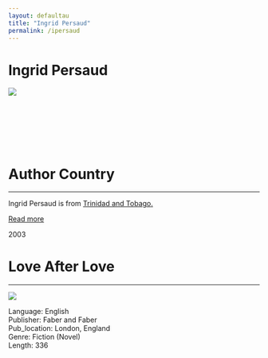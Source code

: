 ```yaml
---
layout: defaultau
title: "Ingrid Persaud"
permalink: /ipersaud
---
```

<!-- partial:index.partial.html -->
<div class="content">
     <h1>Ingrid Persaud</h1>
    <div class="quote">
        <div><img src="https://encrypted-tbn0.gstatic.com/images?q=tbn:ANd9GcRz7YvYinL88yduXTC6QS3k4xsNj42syRdu6Btrt7gYtCjwpxQy" class="logo"></div>
    </div>
    <div class="timeline">
        <div style="padding-bottom:100px;"></div>
        <div class="block">
             <div class="date right"><p class="right"></p></div>
            <div class="dot"></div>
            <div class="left first">
            <div class="author_country">
                <h1>Author Country</h1><hr>
          <div class="aclocation">  <p>Ingrid Persaud is from <a href="http://localhost:4000/62"> Trinidad and Tobago.</a></p></div>
              <div class="acreadmore">  <a href="https://en.wikipedia.org/wiki/Ingrid_Persaud" target="_blank">Read more</a></div>
            </div>
            </div>
        <div class="block">
            <div class="date left"><p class="left">2003</p></div>
            <div class="dot"></div>
            <div class="right">
                <h1>Love After Love</h1><hr>
                <p><img src="https://encrypted-tbn1.gstatic.com/images?q=tbn:ANd9GcRRYoA1YaDMdalZQH2O4WTesVEA4NMsOx0nxt9ubwAaegiMOXNM"></p>
                <p>
                Language: English<br/>
                Publisher: Faber and Faber<br/>
                Pub_location: London, England<br/>
                Genre: Fiction (Novel)<br/>
                Length: 336 <br/>                   </p>
            </div>
        </div>

